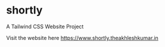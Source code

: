# shortly
A Tailwind CSS Website Project

Visit the website here https://www.shortly.theakhleshkumar.in

